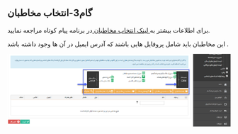 ﻿## گام3-انتخاب مخاطبان

برای اطلاعات بیشتر به<a href="C%3A%2FUsers%2FH.abasi%2FDesktop%2Fhelp%2Fmd%20help%2F%D8%AA%D8%A8%D9%84%DB%8C%D8%BA%D8%A7%D8%AA%2Fmoshtarak-abzar%2Fgam%20se%2Fselect-Audience.md" target="_blank"> لینک انتخاب مخاطبان </a>در برنامه پیام کوتاه مراجعه نمایید.

این مخاطبان باید شامل پروفایل هایی باشند که آدرس ایمیل در آن ها وجود داشته باشد .

![](advertising-sendingnewsmail-thirdstep.png)


